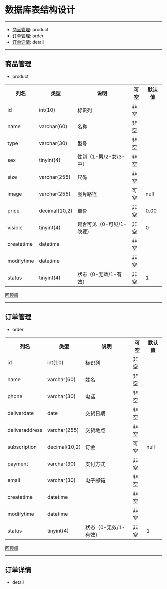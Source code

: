 # 数据库表结构设计


---
* [商品管理](#商品管理): product
* [订单管理](#订单管理): order
* [订单详情](#订单详情): detail


---
## 商品管理

* product

<table>
    <tr><th>列名</th><th>类型</th><th>说明</th><th>可空</th><th>默认值</th></tr>
    <tr><td>id</td><td>int(10)</td><td>标识列</td><td>非空</td><td></td></tr>
    <tr><td>name</td><td>varchar(60)</td><td>名称</td><td>非空</td><td></td></tr>
    <tr><td>type</td><td>varchar(30)</td><td>型号</td><td>非空</td><td></td></tr>
    <tr><td>sex</td><td>tinyint(4)</td><td>性别（1-男/2-女/3-中）</td><td>非空</td><td></td></tr>
    <tr><td>size</td><td>varchar(255)</td><td>尺码</td><td>非空</td><td></td></tr>
    <tr><td>image</td><td>varchar(255)</td><td>图片路径</td><td>可空</td><td>null</td></tr>
    <tr><td>price</td><td>decimal(10,2)</td><td>单价</td><td>非空</td><td>0.00</td></tr>
    <tr><td>visible</td><td>tinyint(4)</td><td>是否可见（0-可见/1-隐藏）</td><td>非空</td><td>0</td></tr>
    <tr><td>createtime</td><td>datetime</td><td></td><td>非空</td><td></td></tr>
    <tr><td>modifytime</td><td>datetime</td><td></td><td>非空</td><td></td></tr>
    <tr><td>status</td><td>tinyint(4)</td><td>状态（0-无效/1-有效）</td><td>非空</td><td>1</td></tr>
</table>

[回顶部](#数据库表结构设计)

---
## 订单管理

* order

<table>
    <tr><th>列名</th><th>类型</th><th>说明</th><th>可空</th><th>默认值</th></tr>
    <tr><td>id</td><td>int(10)</td><td>标识列</td><td>非空</td><td></td></tr>
    <tr><td>name</td><td>varchar(60)</td><td>姓名</td><td>非空</td><td></td></tr>
    <tr><td>phone</td><td>varchar(30)</td><td>电话</td><td>非空</td><td></td></tr>
    <tr><td>deliverdate</td><td>date</td><td>交货日期</td><td>非空</td><td></td></tr>
    <tr><td>deliveraddress</td><td>varchar(255)</td><td>交货地点</td><td>非空</td><td></td></tr>
    <tr><td>subscription</td><td>decimal(10,2)</td><td>订金</td><td>可空</td><td>null</td></tr>
    <tr><td>payment</td><td>varchar(30)</td><td>支付方式</td><td>非空</td><td></td></tr>
    <tr><td>email</td><td>varchar(30)</td><td>电子邮箱</td><td>非空</td><td></td></tr>
    <tr><td>createtime</td><td>datetime</td><td></td><td>非空</td><td></td></tr>
    <tr><td>modifytime</td><td>datetime</td><td></td><td>非空</td><td></td></tr>
    <tr><td>status</td><td>tinyint(4)</td><td>状态（0-无效/1-有效）</td><td>非空</td><td>1</td></tr>
</table>

[回顶部](#数据库表结构设计)

---
## 订单详情

* detail
